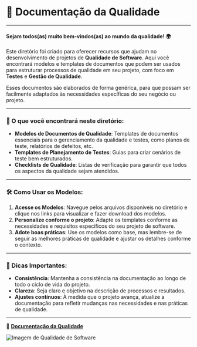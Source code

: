 # 📜 Documentação da Qualidade

---

#### Sejam todos(as) muito bem-vindos(as) ao mundo da qualidade! 🌍

Este diretório foi criado para oferecer recursos que ajudam no desenvolvimento de projetos de **Qualidade de Software**. Aqui você encontrará modelos e templates de documentos que podem ser usados para estruturar processos de qualidade em seu projeto, com foco em **Testes** e **Gestão de Qualidade**.

Esses documentos são elaborados de forma genérica, para que possam ser facilmente adaptados às necessidades específicas do seu negócio ou projeto.

---

### 📂 O que você encontrará neste diretório:

- **Modelos de Documentos de Qualidade**: Templates de documentos essenciais para o gerenciamento da qualidade e testes, como planos de teste, relatórios de defeitos, etc.
- **Templates de Planejamento de Testes**: Guias para criar cenários de teste bem estruturados.
- **Checklists de Qualidade**: Listas de verificação para garantir que todos os aspectos da qualidade sejam atendidos.

---

### 🛠 Como Usar os Modelos:

1. **Acesse os Modelos**: Navegue pelos arquivos disponíveis no diretório e clique nos links para visualizar e fazer download dos modelos.
2. **Personalize conforme o projeto**: Adapte os templates conforme as necessidades e requisitos específicos do seu projeto de software.
3. **Adote boas práticas**: Use os modelos como base, mas lembre-se de seguir as melhores práticas de qualidade e ajustar os detalhes conforme o contexto.

---

### 📌 Dicas Importantes:

- **Consistência**: Mantenha a consistência na documentação ao longo de todo o ciclo de vida do projeto.
- **Clareza**: Seja claro e objetivo na descrição de processos e resultados.
- **Ajustes contínuos**: À medida que o projeto avança, atualize a documentação para refletir mudanças nas necessidades e nas práticas de qualidade.

---

:open_book: **[Documentação da Qualidade](./Cenários%20e%20Cassos%20de%20Testes/README.md)**

![Imagem de Qualidade de Software](https://github.com/user-attachments/assets/fe297c15-28e8-4fdb-81cc-629bd9618a95)
